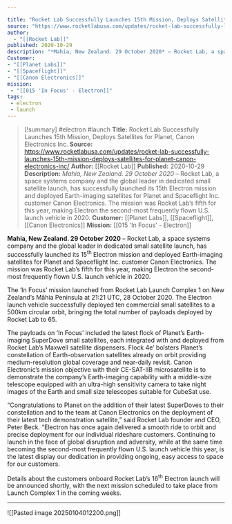 ```yaml
---

title: "Rocket Lab Successfully Launches 15th Mission, Deploys Satellites for Planet, Canon Electronics Inc. "
source: "https://www.rocketlabusa.com/updates/rocket-lab-successfully-launches-15th-mission-deploys-satellites-for-planet-canon-electronics-inc/"
author:
  - "[[Rocket Lab]]"
published: 2020-10-29
description: "*Mahia, New Zealand. 29 October 2020* – Rocket Lab, a space systems company and the global leader in dedicated small satellite launch, has successfully launched its 15th Electron mission and deployed Earth-imaging satellites for Planet and Spaceflight Inc. customer Canon Electronics. The mission was Rocket Lab’s fifth for this year, making Electron the second-most frequently flown U.S. launch vehicle in 2020."
Customer: 
- "[[Planet Labs]]"
- "[[Spaceflight]]"
- "[[Canon Electronics]]"
mission:
 - "[[015 'In Focus' - Electron]]"
tags:
 - electron
 - launch
---
```

>[!summary]
#electron #launch
**Title:** Rocket Lab Successfully Launches 15th Mission, Deploys Satellites for Planet, Canon Electronics Inc. 
**Source:** https://www.rocketlabusa.com/updates/rocket-lab-successfully-launches-15th-mission-deploys-satellites-for-planet-canon-electronics-inc/
**Author:** [[Rocket Lab]]
**Published:** 2020-10-29
**Description:** *Mahia, New Zealand. 29 October 2020* – Rocket Lab, a space systems company and the global leader in dedicated small satellite launch, has successfully launched its 15th Electron mission and deployed Earth-imaging satellites for Planet and Spaceflight Inc. customer Canon Electronics. The mission was Rocket Lab’s fifth for this year, making Electron the second-most frequently flown U.S. launch vehicle in 2020.
**Customer:** [[Planet Labs]], [[Spaceflight]], [[Canon Electronics]]
**Mission:** [[015 'In Focus' - Electron]]

**Mahia, New Zealand. 29 October 2020** – Rocket Lab, a space systems company and the global leader in dedicated small satellite launch, has successfully launched its 15<sup>th</sup> Electron mission and deployed Earth-imaging satellites for Planet and Spaceflight Inc. customer Canon Electronics. The mission was Rocket Lab’s fifth for this year, making Electron the second-most frequently flown U.S. launch vehicle in 2020.

The ‘In Focus’ mission launched from Rocket Lab Launch Complex 1 on New Zealand’s Māhia Peninsula at 21:21 UTC, 28 October 2020. The Electron launch vehicle successfully deployed ten commercial small satellites to a 500km circular orbit, bringing the total number of payloads deployed by Rocket Lab to 65. 

The payloads on ‘In Focus’ included the latest flock of Planet’s Earth-imaging SuperDove small satellites, each integrated with and deployed from Rocket Lab’s Maxwell satellite dispensers. Flock 4e’ bolsters Planet’s constellation of Earth-observation satellites already on orbit providing medium-resolution global coverage and near-daily revisit. Canon Electronic’s mission objective with their CE-SAT-IIB microsatellite is to demonstrate the company’s Earth-imaging capability with a middle-size telescope equipped with an ultra-high sensitivity camera to take night images of the Earth and small size telescopes suitable for CubeSat use.

“Congratulations to Planet on the addition of their latest SuperDoves to their constellation and to the team at Canon Electronics on the deployment of their latest tech demonstration satellite,” said Rocket Lab founder and CEO, Peter Beck. “Electron has once again delivered a smooth ride to orbit and precise deployment for our individual rideshare customers. Continuing to launch in the face of global disruption and adversity, while at the same time becoming the second-most frequently flown U.S. launch vehicle this year, is the latest display our dedication in providing ongoing, easy access to space for our customers.

Details about the customers onboard Rocket Lab’s 16<sup>th</sup> Electron launch will be announced shortly, with the next mission scheduled to take place from Launch Complex 1 in the coming weeks.

---

![[Pasted image 20250104012200.png]]